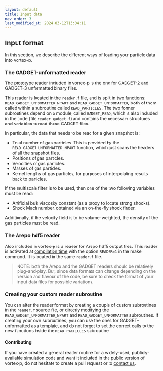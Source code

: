 ```yaml
---
layout: default
title: Input data
nav_order: 3
last_modified_at: 2024-03-12T15:04:11
---
```


## Input format

In this section, we describe the different ways of loading your particle data into vortex-p. 

### The GADGET-unformatted reader

The prototype reader included in vortex-p is the one for GADGET-2 and GADGET-3 unformatted binary files. 

This reader is located in the `reader.f` file, and is split in two functions: `READ_GADGET_UNFORMATTED_NPART` and `READ_GADGET_UNFORMATTED`, both of them called within a subroutine called `READ_PARTICLES`. The two former subroutines depend on a module, called `GADGET_READ`, which is also included in the code (file `reader_gadget.f`) and contains the necessary structures and variables to read these GADGET files.

In particular, the data that needs to be read for a given snapshot is: 

- Total number of gas particles. This is provided by the `READ_GADGET_UNFORMATTED_NPART` function, which just scans the headers of all the snapshot files.
- Positions of gas particles.
- Velocities of gas particles.
- Masses of gas particles.
- Kernel lengths of gas particles, for purposes of interpolating results back to particles.

If the multiscale filter is to be used, then one of the two following variables must be read:
- Artificial bulk viscosity constant (as a proxy to locate strong shocks).
- Shock Mach number, obtained via an on-the-fly shock finder.

Additionally, if the velocity field is to be volume-weighted, the density of the gas particles must be read.

### The Arepo hdf5 reader

Also included in vortex-p is a reader for Arepo hdf5 output files. This reader is activated at [compilation time](get_vortexp#compilation) with the option `READER=1` in the make command. It is located in the same `reader.f` file.

> NOTE: both the Arepo and the GADGET readers should be relatively plug-and-play. But, since data formats can change depending on the version and flavour of the code, be sure to check the format of your input data files for possible variations.

### Creating your custom reader subroutine

You can alter the reader format by creating a couple of custom subroutines in the `reader.f` source file, or directly modifying the `READ_GADGET_UNFORMATTED_NPART` and `READ_GADGET_UNFORMATTED` subroutines. If creating your own subroutines, you can use the ones for GADGET-unformatted as a template, and do not forget to set the correct calls to the new functions inside the `READ_PARTICLES` subroutine.

#### Contributing

If you have created a general reader routine for a widely-used, publicly-available simulation code and want it included in the public version of vortex-p, do not hesitate to create a pull request or to [contact us](mailto:david.valles-perez@uv.es).